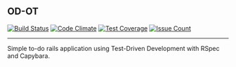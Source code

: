 ## OD-OT

[![Build Status](https://travis-ci.org/k1r8r0wn/od-ot.svg?branch=master)](https://travis-ci.org/k1r8r0wn/od-ot)
[![Code Climate](https://codeclimate.com/github/k1r8r0wn/od-ot/badges/gpa.svg)](https://codeclimate.com/github/k1r8r0wn/od-ot)
[![Test Coverage](https://codeclimate.com/github/k1r8r0wn/od-ot/badges/coverage.svg)](https://codeclimate.com/github/k1r8r0wn/od-ot/coverage)
[![Issue Count](https://codeclimate.com/github/k1r8r0wn/od-ot/badges/issue_count.svg)](https://codeclimate.com/github/k1r8r0wn/od-ot)

---

Simple to-do rails application using Test-Driven Development with RSpec and Capybara.
